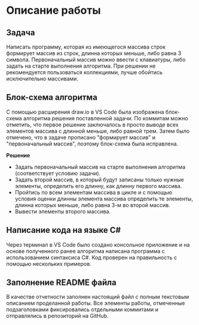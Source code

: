 # Описание работы

## Задача
Написать программу, которая из имеющегося массива строк формирует массив из строк, длинна которых меньше, либо равна 3 символа. Первоначальный массив можно ввести с клавиатуры, либо задать на старте выполнения алгоритма. При решении не рекомендуется пользоваться коллекциями, лучше обойтись исключительно массивами.

## Блок-схема алгоритма
С помощью расширения draw.io в VS Code была изображена блок-схема алгоритма решения поставленной задачи. По коммитам можно отметить, что первое решение заключалось в просто выводе всех элементов массива с длинной меньше, либо равной трем. Затем было отмечено, что в задаче прописано "формирует массив" и "первоначальный массив", поэтому блок-схема была исправлена. 

**Решение**
+ Задать первоначальный массив на старте выполнения алгоритма (соответствует условию задачи).
+ Задать второй массив, в который будут записаны только нужные элементы, определить его длинну, как длинну первого массива.
+ Пройтись по всем элементам массива в цикле и с помощью условия оценки длинны элемента массива определить те элементы, длинна которых меньше, либо равна 3-м во второй массив.
+ Вывести элементы второго массива.

## Написание кода на языке C#
Через терминал в VS Code было создано консольное приложение и на основе полученного ранее алгоритма написана программа с использованием синтаксиса C#. Код проверен на правильность с помощью нескольких примеров.

## Заполнение README файла
В качестве отчетности заполнен настоящий файл с полным текстовым описанием проделанной работы.
Все элементы работы, отмеченные подзаголовками фиксировались отдельными коммитами и отправлялись в репозиторий на GitHub.

